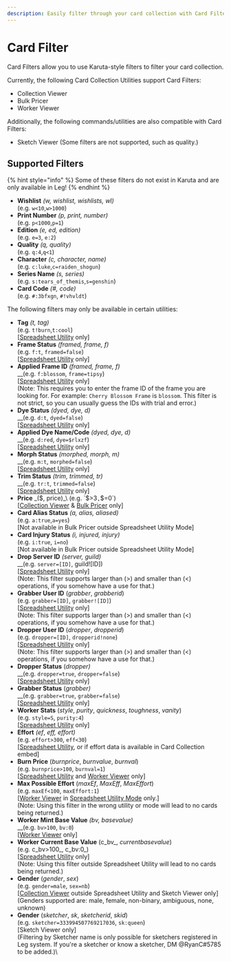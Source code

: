 ```yaml
---
description: Easily filter through your card collection with Card Filter
---
```


# Card Filter

Card Filters allow you to use Karuta-style filters to filter your card collection.

Currently, the following Card Collection Utilities support Card Filters:

* Collection Viewer
* Bulk Pricer
* Worker Viewer

Additionally, the following commands/utilities are also compatible with Card Filters:

* Sketch Viewer (Some filters are not supported, such as quality.)

## Supported Filters

{% hint style="info" %}
Some of these filters do not exist in Karuta and are only available in Leg!
{% endhint %}

* **Wishlist** _(w, wishlist, wishlists, wl)_\
  (e.g. `w<10`,`w>1000`)
* **Print Number** _(p, print, number)_\
  (e.g. `p<1000`,`p=1`)
* **Edition** _(e, ed, edition)_\
  (e.g. `e=3`, `e:2`)
* **Quality** _(q, quality)_\
  (e.g. `q:4`,`q<1`)
* **Character** _(c, character, name)_\
  (e.g. `c:luke`,`c=raiden_shogun`)
* **Series Name** _(s, series)_\
  (e.g. `s:tears_of_themis`,`s=genshin`)
* **Card Code** _(#, code)_\
  (e.g. `#:3bfxgn`, `#!vhvldt`)

The following filters may only be available in certain utilities:

* **Tag** _(t, tag)_\
  (e.g. `t!burn`,`t:cool`)\
  \[[Spreadsheet Utility](spreadsheet-utility.md) only]
* **Frame Status** _(framed, frame, f)_\
  (e.g. `f:t`, `framed=false`)\
  \[[Spreadsheet Utility](https://app.gitbook.com/s/0OfyDder0TDbYepM9qYh/\~/changes/uAvlG5KcG3JdsaiwvkPu/karuta-utilities/card-collection-utilities/spreadsheet-utility) only]
* **Applied Frame ID** _(framed, frame, f)_\
  __(e.g. `f:blossom`, `frame=tipsy`)\
  \[[Spreadsheet Utility](https://app.gitbook.com/s/0OfyDder0TDbYepM9qYh/\~/changes/uAvlG5KcG3JdsaiwvkPu/karuta-utilities/card-collection-utilities/spreadsheet-utility) only]\
  (Note: This requires you to enter the frame ID of the frame you are looking for. For example: `Cherry Blossom Frame` is `blossom`. This filter is not strict, so you can usually guess the IDs with trial and error.)
* **Dye Status** _(dyed, dye, d)_\
  __(e.g. `d:t`, `dyed=false`)\
  \[[Spreadsheet Utility](https://app.gitbook.com/s/0OfyDder0TDbYepM9qYh/\~/changes/uAvlG5KcG3JdsaiwvkPu/karuta-utilities/card-collection-utilities/spreadsheet-utility) only]
* **Applied Dye Name/Code** _(dyed, dye, d)_\
  __(e.g. `d:red`, `dye=$rlxzf`)\
  \[[Spreadsheet Utility](https://app.gitbook.com/s/0OfyDder0TDbYepM9qYh/\~/changes/uAvlG5KcG3JdsaiwvkPu/karuta-utilities/card-collection-utilities/spreadsheet-utility) only]
* **Morph Status** _(morphed, morph, m)_\
  __(e.g. `m:t`, `morphed=false`)\
  \[[Spreadsheet Utility](https://app.gitbook.com/s/0OfyDder0TDbYepM9qYh/\~/changes/uAvlG5KcG3JdsaiwvkPu/karuta-utilities/card-collection-utilities/spreadsheet-utility) only]
* **Trim Status** _(trim, trimmed, tr)_\
  __(e.g. `tr:t`, `trimmed=false`)\
  \[[Spreadsheet Utility](https://app.gitbook.com/s/0OfyDder0TDbYepM9qYh/\~/changes/uAvlG5KcG3JdsaiwvkPu/karuta-utilities/card-collection-utilities/spreadsheet-utility) only]
* **Price** _($, price)_\
  (e.g. `$>3`,`$=0`)\
  \[[Collection Viewer](collection-viewer.md) & [Bulk Pricer](bulk-pricer.md) only]
* **Card Alias Status** _(a, alias, aliased)_\
  (e.g. `a:true`,`a=yes`)\
  \[Not available in Bulk Pricer outside Spreadsheet Utility Mode]
* **Card Injury Status** _(i, injured, injury)_\
  (e.g. `i:true`, `i=no`)\
  \[Not available in Bulk Pricer outside Spreadsheet Utility Mode]
* **Drop Server ID** _(server, guild)_\
  __(e.g. `server=[ID]`, guild!\[ID])\
  \[[Spreadsheet Utility](https://app.gitbook.com/s/0OfyDder0TDbYepM9qYh/\~/changes/OlSca5zoO5YwB4EQOnye/karuta-utilities/card-collection-utilities/spreadsheet-utility) only]\
  (Note: This filter supports larger than (>) and smaller than (<) operations, if you somehow have a use for that.)
* **Grabber User ID** (_grabber_, _grabberid_)\
  (e.g. `grabber=[ID]`, `grabber![ID]`)\
  \[[Spreadsheet Utility](https://app.gitbook.com/s/0OfyDder0TDbYepM9qYh/\~/changes/OlSca5zoO5YwB4EQOnye/karuta-utilities/card-collection-utilities/spreadsheet-utility) only]\
  (Note: This filter supports larger than (>) and smaller than (<) operations, if you somehow have a use for that.)
* **Dropper User ID** (_dropper_, _dropperid_)\
  (e.g. `dropper=[ID]`, `dropperid!none`)\
  \[[Spreadsheet Utility](https://app.gitbook.com/s/0OfyDder0TDbYepM9qYh/\~/changes/OlSca5zoO5YwB4EQOnye/karuta-utilities/card-collection-utilities/spreadsheet-utility) only]\
  (Note: This filter supports larger than (>) and smaller than (<) operations, if you somehow have a use for that.)
* **Dropper Status** (_dropper)_\
  __(e.g. `dropper=true`, `dropper=false`)\
  \[[Spreadsheet Utility](https://app.gitbook.com/s/0OfyDder0TDbYepM9qYh/\~/changes/OlSca5zoO5YwB4EQOnye/karuta-utilities/card-collection-utilities/spreadsheet-utility) only]
* **Grabber Status** (_grabber)_\
  __(e.g. `grabber=true`, `grabber=false`)\
  \[[Spreadsheet Utility](https://app.gitbook.com/s/0OfyDder0TDbYepM9qYh/\~/changes/OlSca5zoO5YwB4EQOnye/karuta-utilities/card-collection-utilities/spreadsheet-utility) only]
* **Worker Stats** (_style_, _purity_, _quickness_, _toughness_, _vanity_)\
  (e.g. `style=S`, `purity:4`)\
  \[[Spreadsheet Utility](https://app.gitbook.com/s/0OfyDder0TDbYepM9qYh/\~/changes/OlSca5zoO5YwB4EQOnye/karuta-utilities/card-collection-utilities/spreadsheet-utility) only]
* **Effort** _(ef_, _eff, effort)_\
  (e.g. `effort>300`, `eff<30`)\
  \[[Spreadsheet Utility](https://app.gitbook.com/s/0OfyDder0TDbYepM9qYh/\~/changes/OlSca5zoO5YwB4EQOnye/karuta-utilities/card-collection-utilities/spreadsheet-utility), or if effort data is available in Card Collection embed]
* **Burn Price** (_burnprice_, _burnvalue_, _burnval_)\
  (e.g. `burnprice>100`, `burnval=1`)\
  \[[Spreadsheet Utility](https://app.gitbook.com/s/0OfyDder0TDbYepM9qYh/\~/changes/OlSca5zoO5YwB4EQOnye/karuta-utilities/card-collection-utilities/spreadsheet-utility) and [Worker Viewer](https://app.gitbook.com/s/0OfyDder0TDbYepM9qYh/\~/changes/FaE50EQehluZXEuEvwqw/karuta-utilities/card-collection-utilities/worker-viewer) only]
* **Max Possible Effort** (_maxEf_, _MaxEff_, _MaxEffort_)\
  (e.g. `maxEf<100`, `maxEffort:1`)\
  \[[Worker Viewer](https://app.gitbook.com/s/0OfyDder0TDbYepM9qYh/\~/changes/lOuYypnvc11Yr03fUtS4/karuta-utilities/card-collection-utilities/worker-viewer) in [Spreadsheet Utility Mode](https://app.gitbook.com/s/0OfyDder0TDbYepM9qYh/\~/changes/OlSca5zoO5YwB4EQOnye/karuta-utilities/card-collection-utilities/spreadsheet-utility) only.]\
  (Note: Using this filter in the wrong utility or mode will lead to no cards being returned.)
* **Worker Mint Base Value** _(bv, basevalue)_\
  __(e.g. `bv>100`, `bv:0`)\
  \[[Worker Viewer](worker-viewer.md) only]
* **Worker Current Base Value** (c_bv_, _currentbasevalue_)\
  (e.g. c_bv>100_, c_bv:0_)\
  \[[Spreadsheet Utility](https://app.gitbook.com/s/0OfyDder0TDbYepM9qYh/\~/changes/OlSca5zoO5YwB4EQOnye/karuta-utilities/card-collection-utilities/spreadsheet-utility) only]\
  (Note: Using this filter outside Spreadsheet Utility will lead to no cards being returned.)
* **Gender** (_gender_, _sex_)\
  (e.g. `gender=male`, `sex=nb`)\
  \[[Collection Viewer](https://app.gitbook.com/s/0OfyDder0TDbYepM9qYh/\~/changes/DZJw8j2U729zLtHTjjqr/karuta-utilities/card-collection-utilities/collection-viewer) outside Spreadsheet Utility and Sketch Viewer only]\
  (Genders supported are: male, female, non-binary, ambiguous, none, unknown)
* **Gender** (_sketcher_, _sk_, _sketcherid_, _skid_)\
  (e.g. `sketcher=333994507769217036`, `sk:queen`)\
  \[Sketch Viewer only]\
  (Filtering by Sketcher name is only possible for sketchers registered in Leg system. If you're a sketcher or know a sketcher, DM @RyanC#5785 to be added.)\
